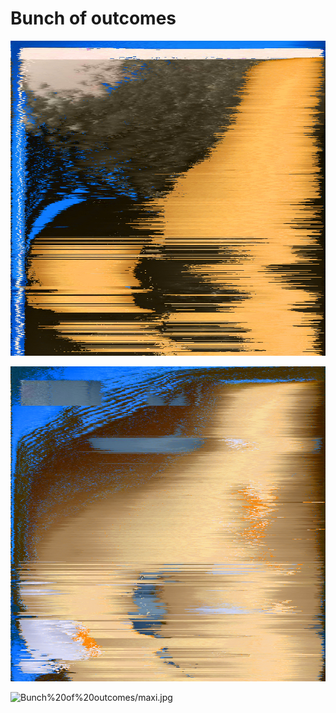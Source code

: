 # Bunch of outcomes

![Bunch%20of%20outcomes/Portrait_Max_Nettlau_19031.jpg](Bunch%20of%20outcomes/Portrait_Max_Nettlau_19031.jpg)

![Bunch%20of%20outcomes/Portrait_Max_Nettlau_1903.jpg](Bunch%20of%20outcomes/Portrait_Max_Nettlau_1903.jpg)

![Bunch%20of%20outcomes/maxi.jpg](Bunch%20of%20outcomes/maxi.jpg)